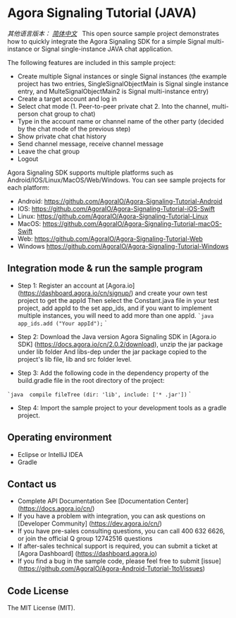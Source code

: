 # Agora Signaling Tutorial (JAVA)

*其他语言版本： [简体中文](README.md)*
 
This open source sample project demonstrates how to quickly integrate the Agora Signaling SDK for a simple Signal multi-instance or Signal single-instance JAVA chat application.

The following features are included in this sample project:

- Create multiple Signal instances or single Signal instances (the example project has two entries, SingleSignalObjectMain is Signal single instance entry, and MulteSignalObjectMain2 is Signal multi-instance entry)
- Create a target account and log in
- Select chat mode (1. Peer-to-peer private chat 2. Into the channel, multi-person chat group to chat)
- Type in the account name or channel name of the other party (decided by the chat mode of the previous step)
- Show private chat chat history
- Send channel message, receive channel message
- Leave the chat group
- Logout

Agora Signaling SDK supports multiple platforms such as Android/IOS/Linux/MacOS/Web/Windows. You can see sample projects for each platform:

* Android: https://github.com/AgoraIO/Agora-Signaling-Tutorial-Android
* IOS: https://github.com/AgoraIO/Agora-Signaling-Tutorial-iOS-Swift
* Linux: https://github.com/AgoraIO/Agora-Signaling-Tutorial-Linux
* MacOS: https://github.com/AgoraIO/Agora-Signaling-Tutorial-macOS-Swift
* Web: https://github.com/AgoraIO/Agora-Signaling-Tutorial-Web
* Windows https://github.com/AgoraIO/Agora-Signaling-Tutorial-Windows


## Integration mode & run the sample program
* Step 1: Register an account at [Agora.io] (https://dashboard.agora.io/cn/signup/) and create your own test project to get the appId
Then select the Constant.java file in your test project, add appId to the set app_ids, and if you want to implement multiple instances, you will need to add more than one appId.
`` `java
app_ids.add ("Your appId");
`` `
* Step 2: Download the Java version Agora Signaling SDK in [Agora.io SDK] (https://docs.agora.io/cn/2.0.2/download), unzip the jar package under lib folder And libs-dep under the jar package copied to the project's lib file, lib and src folder level.

* Step 3: Add the following code in the dependency property of the build.gradle file in the root directory of the project:

`` `java
 compile fileTree (dir: 'lib', include: ['* .jar'])
`` `
* Step 4: Import the sample project to your development tools as a gradle project.

## Operating environment

* Eclipse or IntelliJ IDEA
* Gradle

## Contact us
- Complete API Documentation See [Documentation Center] (https://docs.agora.io/cn/)
- If you have a problem with integration, you can ask questions on [Developer Community] (https://dev.agora.io/cn/)
- If you have pre-sales consulting questions, you can call 400 632 6626, or join the official Q group 12742516 questions
- If after-sales technical support is required, you can submit a ticket at [Agora Dashboard] (https://dashboard.agora.io)
- If you find a bug in the sample code, please feel free to submit [issue] (https://github.com/AgoraIO/Agora-Android-Tutorial-1to1/issues)

## Code License
The MIT License (MIT).